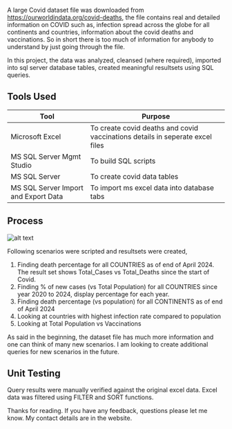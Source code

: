 A large Covid dataset file was downloaded from https://ourworldindata.org/covid-deaths, the file contains real and detailed information on COVID such as, infection spread across the globe for all continents and countries, information about the covid deaths and vaccinations. So in short there is too much of information for anybody to understand by just going through the file. 

In this project, the data was analyzed, cleansed (where required), imported into sql server database tables, created meaningful resultsets using SQL queries.

## Tools Used

Tool | Purpose 
--- | --- 
Microsoft Excel | To create covid deaths and covid vaccinations details in seperate excel files 
MS SQL Server Mgmt Studio | To build SQL scripts
MS SQL Server | To create covid data tables 
MS SQL Server Import and Export Data | To import ms excel data into database tabs

## Process
![alt text](https://github.com/smvishnu/Covid-DataExploration-Sql/blob/main/Covid_Data_Exploration.png "Covid Data Exploration")

Following scenarios were scripted and resultsets were created,
1. Finding death percentage for all COUNTRIES as of end of April 2024. The result set shows Total_Cases vs Total_Deaths since the start of Covid.
2. Finding % of new cases (vs Total Population) for all COUNTRIES since year 2020 to 2024, display percentage for each year.
3. Finding death percentage (vs population) for all CONTINENTS as of end of April 2024
4. Looking at countries with highest infection rate compared to population
5. Looking at Total Population vs Vaccinations

As said in the beginning, the dataset file has much more information and one can think of many new scenarios. I am looking to create additional queries for new scenarios in the future.
    
## Unit Testing

Query results were manually verified against the original excel data. Excel data was filtered using FILTER and SORT functions.

Thanks for reading. If you have any feedback, questions please let me know. My contact details are in the website.

